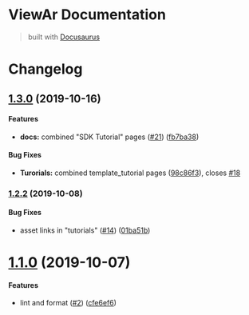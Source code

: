 # ViewAr Documentation

> built with [Docusaurus](https://v2.docusaurus.io)

# Changelog

## [1.3.0](https://github.com/viewar/viewar-documentation/compare/v1.2.3...v1.3.0) (2019-10-16)

#### Features

- **docs:** combined "SDK Tutorial" pages ([#21](https://github.com/viewar/viewar-documentation/issues/21)) ([fb7ba38](https://github.com/viewar/viewar-documentation/commit/fb7ba38))

#### Bug Fixes

- **Turorials:** combined template_tutorial pages ([98c86f3](https://github.com/viewar/viewar-documentation/commit/98c86f3)), closes [#18](https://github.com/viewar/viewar-documentation/issues/18)

### [1.2.2](https://github.com/viewar/viewar-documentation/compare/v1.2.1...v1.2.2) (2019-10-08)

#### Bug Fixes

- asset links in "tutorials" ([#14](https://github.com/viewar/viewar-documentation/issues/14)) ([01ba51b](https://github.com/viewar/viewar-documentation/commit/01ba51b))

# [1.1.0](https://github.com/viewar/viewar-documentation/compare/cfe6ef6...v1.1.0) (2019-10-07)

#### Features

- lint and format ([#2](https://github.com/viewar/viewar-documentation/issues/2)) ([cfe6ef6](https://github.com/viewar/viewar-documentation/commit/cfe6ef6))
